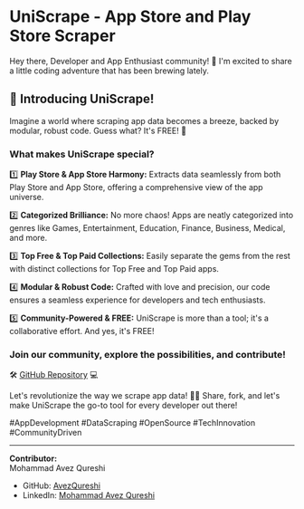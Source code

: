 # UniScrape - App Store and Play Store Scraper

Hey there, Developer and App Enthusiast community! 👋 I'm excited to share a little coding adventure that has been brewing lately.

## 🌟 Introducing UniScrape!

Imagine a world where scraping app data becomes a breeze, backed by modular, robust code. Guess what? It's FREE! 🚀

### What makes UniScrape special?

1️⃣ **Play Store & App Store Harmony:** Extracts data seamlessly from both Play Store and App Store, offering a comprehensive view of the app universe.

2️⃣ **Categorized Brilliance:** No more chaos! Apps are neatly categorized into genres like Games, Entertainment, Education, Finance, Business, Medical, and more.

3️⃣ **Top Free & Top Paid Collections:** Easily separate the gems from the rest with distinct collections for Top Free and Top Paid apps.

4️⃣ **Modular & Robust Code:** Crafted with love and precision, our code ensures a seamless experience for developers and tech enthusiasts.

5️⃣ **Community-Powered & FREE:** UniScrape is more than a tool; it's a collaborative effort. And yes, it's FREE!

### Join our community, explore the possibilities, and contribute!

🛠 [GitHub Repository](https://github.com/avezqureshi14/supabase-with-uniscaper) 💻

Let's revolutionize the way we scrape app data! 🚀✨ Share, fork, and let's make UniScrape the go-to tool for every developer out there!

#AppDevelopment #DataScraping #OpenSource #TechInnovation #CommunityDriven

---

**Contributor:**  
Mohammad Avez Qureshi  
- GitHub: [AvezQureshi](https://github.com/avezqureshi14)  
- LinkedIn: [Mohammad Avez Qureshi](https://www.linkedin.com/in/avezqureshi14)
